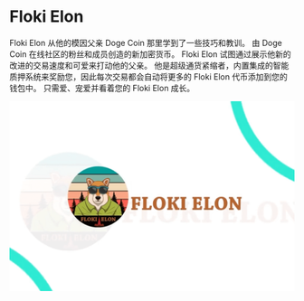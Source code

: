 # Floki Elon

Floki Elon 从他的模因父亲 Doge Coin 那里学到了一些技巧和教训。 由 Doge Coin 在线社区的粉丝和成员创造的新加密货币。 Floki Elon 试图通过展示他新的改进的交易速度和可爱来打动他的父亲。 他是超级通货紧缩者，内置集成的智能质押系统来奖励您，因此每次交易都会自动将更多的 Floki Elon 代币添加到您的钱包中。 只需爱、宠爱并看着您的 Floki Elon 成长。

![flokielon-dapp-defi-bsc-image1_f9f3cf45968d1905101ddd35abb2f8a3](flokielon-dapp-defi-bsc-image1_f9f3cf45968d1905101ddd35abb2f8a3.png)
